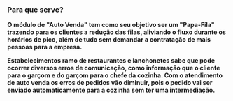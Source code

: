 ### <b> Para que serve? <b>

O módulo de "Auto Venda" tem como seu objetivo ser um "Papa-Fila" trazendo para os clientes
a redução das filas, aliviando o fluxo durante os horários de pico, além de tudo sem demandar
a contratação de mais pessoas para a empresa.


Estabelecimentos ramo de restaurantes e lanchonetes sabe que pode ocorrer diversos erros de
comunicação, como informação que o cliente para o garçom e do garçom para o chefe da cozinha.
Com o atendimento de auto venda os erros de pedidos vão diminuir, pois o pedido vai ser enviado automaticamente para a cozinha sem ter uma intermediação.






